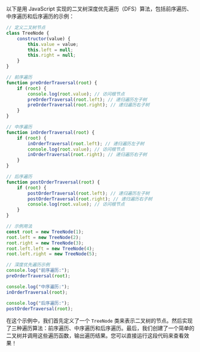 以下是用 JavaScript 实现的二叉树深度优先遍历（DFS）算法，包括前序遍历、中序遍历和后序遍历的示例：

```javascript
// 定义二叉树节点
class TreeNode {
    constructor(value) {
        this.value = value;
        this.left = null;
        this.right = null;
    }
}

// 前序遍历
function preOrderTraversal(root) {
    if (root) {
        console.log(root.value); // 访问根节点
        preOrderTraversal(root.left); // 递归遍历左子树
        preOrderTraversal(root.right); // 递归遍历右子树
    }
}

// 中序遍历
function inOrderTraversal(root) {
    if (root) {
        inOrderTraversal(root.left); // 递归遍历左子树
        console.log(root.value); // 访问根节点
        inOrderTraversal(root.right); // 递归遍历右子树
    }
}

// 后序遍历
function postOrderTraversal(root) {
    if (root) {
        postOrderTraversal(root.left); // 递归遍历左子树
        postOrderTraversal(root.right); // 递归遍历右子树
        console.log(root.value); // 访问根节点
    }
}

// 示例用法
const root = new TreeNode(1);
root.left = new TreeNode(2);
root.right = new TreeNode(3);
root.left.left = new TreeNode(4);
root.left.right = new TreeNode(5);

// 深度优先遍历示例
console.log("前序遍历:");
preOrderTraversal(root);

console.log("中序遍历:");
inOrderTraversal(root);

console.log("后序遍历:");
postOrderTraversal(root);
```

在这个示例中，我们首先定义了一个 `TreeNode` 类来表示二叉树的节点。然后实现了三种遍历算法：前序遍历、中序遍历和后序遍历。最后，我们创建了一个简单的二叉树并调用这些遍历函数，输出遍历结果。您可以直接运行这段代码来查看效果！
